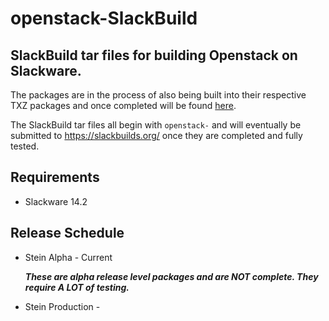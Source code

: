 # openstack-SlackBuild

## SlackBuild tar files for building Openstack on Slackware.

The packages are in the process of also being built into their respective TXZ packages and once completed will be found [here](http://downloads.dokasystems.com/openstack-slackware/slackware-14.2/).

The SlackBuild tar files all begin with `openstack-` and will eventually be submitted to https://slackbuilds.org/ once they are completed and fully tested.

## Requirements

* Slackware 14.2

## Release Schedule
* Stein Alpha - Current

  _**These are alpha release level packages and are NOT complete.  They require A LOT of testing.**_

* Stein Production - 

